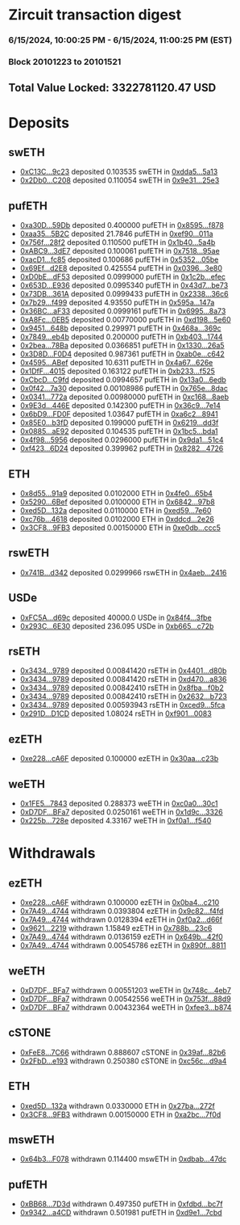 # Zircuit transaction digest
### 6/15/2024, 10:00:25 PM - 6/15/2024, 11:00:25 PM (EST)
### Block 20101223 to 20101521

## Total Value Locked: 3322781120.47 USD

# Deposits
## swETH
- [0xC13C...9c23](https://etherscan.io/address/0xC13CE0bCf694d6a45D49fb4A19a54d91f89E9c23) deposited 0.103535 swETH in [0xdda5...5a13](https://etherscan.io/tx/0xC13CE0bCf694d6a45D49fb4A19a54d91f89E9c23)
- [0x2Db0...C208](https://etherscan.io/address/0x2Db06bb2eB158586f35057A2eb806Ea1367EC208) deposited 0.110054 swETH in [0x9e31...25e3](https://etherscan.io/tx/0x2Db06bb2eB158586f35057A2eb806Ea1367EC208)
## pufETH
- [0xa30D...59Db](https://etherscan.io/address/0xa30D8a1f0243816119FA6a81416FEf5A14D259Db) deposited 0.400000 pufETH in [0x8595...f878](https://etherscan.io/tx/0xa30D8a1f0243816119FA6a81416FEf5A14D259Db)
- [0xaa35...5B2C](https://etherscan.io/address/0xaa357B9f4f0BF7b0332065e141D0c68924615B2C) deposited 21.7846 pufETH in [0xef90...011a](https://etherscan.io/tx/0xaa357B9f4f0BF7b0332065e141D0c68924615B2C)
- [0x756f...28f2](https://etherscan.io/address/0x756f391833451d1A40AAaABa247442B41Cb028f2) deposited 0.110500 pufETH in [0x1b40...5a4b](https://etherscan.io/tx/0x756f391833451d1A40AAaABa247442B41Cb028f2)
- [0xABC9...3dE7](https://etherscan.io/address/0xABC9967503a6005808DaffC3267E5c94E37a3dE7) deposited 0.100061 pufETH in [0x7518...95ae](https://etherscan.io/tx/0xABC9967503a6005808DaffC3267E5c94E37a3dE7)
- [0xacD1...fc85](https://etherscan.io/address/0xacD111723f9a99D474a1d70C12592eEbF90Ffc85) deposited 0.100686 pufETH in [0x5352...05be](https://etherscan.io/tx/0xacD111723f9a99D474a1d70C12592eEbF90Ffc85)
- [0x69Ef...d2E8](https://etherscan.io/address/0x69Efe65FCF640a613a2f8710571Ff78327F3d2E8) deposited 0.425554 pufETH in [0x0396...3e80](https://etherscan.io/tx/0x69Efe65FCF640a613a2f8710571Ff78327F3d2E8)
- [0xD0bE...dF53](https://etherscan.io/address/0xD0bE9fa26d801Fde439ce47C62a1b0740ED7dF53) deposited 0.0999000 pufETH in [0x1c2b...efec](https://etherscan.io/tx/0xD0bE9fa26d801Fde439ce47C62a1b0740ED7dF53)
- [0x653D...E936](https://etherscan.io/address/0x653DaAB1686439D42443F2C178959c5249D6E936) deposited 0.0995340 pufETH in [0x43d7...be73](https://etherscan.io/tx/0x653DaAB1686439D42443F2C178959c5249D6E936)
- [0x73DB...361A](https://etherscan.io/address/0x73DB42c0D18510fBfb362657cc50DD86835c361A) deposited 0.0999433 pufETH in [0x2338...36c6](https://etherscan.io/tx/0x73DB42c0D18510fBfb362657cc50DD86835c361A)
- [0x7b29...f499](https://etherscan.io/address/0x7b29b6EDae899e7F7E2A1E9B4ab45B144CF5f499) deposited 4.93550 pufETH in [0x595a...147a](https://etherscan.io/tx/0x7b29b6EDae899e7F7E2A1E9B4ab45B144CF5f499)
- [0x36BC...aF33](https://etherscan.io/address/0x36BCb7Aa9a2202fcdE106C041b4C4449a2aAaF33) deposited 0.0999161 pufETH in [0x6995...8a73](https://etherscan.io/tx/0x36BCb7Aa9a2202fcdE106C041b4C4449a2aAaF33)
- [0xA8Fc...0EB5](https://etherscan.io/address/0xA8FcB9975414E2E1CeCCF8891feB8a3Edf8d0EB5) deposited 0.00770000 pufETH in [0xd198...5e60](https://etherscan.io/tx/0xA8FcB9975414E2E1CeCCF8891feB8a3Edf8d0EB5)
- [0x9451...648b](https://etherscan.io/address/0x9451620D9B94b6f4DbA808e6A49D2dD3FA96648b) deposited 0.299971 pufETH in [0x468a...369c](https://etherscan.io/tx/0x9451620D9B94b6f4DbA808e6A49D2dD3FA96648b)
- [0x7849...eb4b](https://etherscan.io/address/0x7849ED8120D9cAe05d15E2ceBDC703c6dA81eb4b) deposited 0.200000 pufETH in [0xb403...1744](https://etherscan.io/tx/0x7849ED8120D9cAe05d15E2ceBDC703c6dA81eb4b)
- [0x2bea...78Ba](https://etherscan.io/address/0x2bead750c6648512D808d84506e5B7A70E4778Ba) deposited 0.0366851 pufETH in [0x1330...26a5](https://etherscan.io/tx/0x2bead750c6648512D808d84506e5B7A70E4778Ba)
- [0x3D8D...F0D4](https://etherscan.io/address/0x3D8Dc86Ae5C97a842D3Dd6a2dc7132BD8cecF0D4) deposited 0.987361 pufETH in [0xab0e...c642](https://etherscan.io/tx/0x3D8Dc86Ae5C97a842D3Dd6a2dc7132BD8cecF0D4)
- [0x4595...ABef](https://etherscan.io/address/0x459553884De057f28fbc7c94588ef7F88f8AABef) deposited 10.6311 pufETH in [0x4a67...626e](https://etherscan.io/tx/0x459553884De057f28fbc7c94588ef7F88f8AABef)
- [0x1DfF...4015](https://etherscan.io/address/0x1DfF51738C8C7d57C68e756ab257178184264015) deposited 0.163122 pufETH in [0xb233...f525](https://etherscan.io/tx/0x1DfF51738C8C7d57C68e756ab257178184264015)
- [0xCbcD...C9fd](https://etherscan.io/address/0xCbcD44b8Ad78b77E0649899d4271bFFF33C2C9fd) deposited 0.0994657 pufETH in [0x13a0...6edb](https://etherscan.io/tx/0xCbcD44b8Ad78b77E0649899d4271bFFF33C2C9fd)
- [0x0f42...7a30](https://etherscan.io/address/0x0f42630A81ab746bc0E04a874BD8C3bc1c3B7a30) deposited 0.00108986 pufETH in [0x765e...8dac](https://etherscan.io/tx/0x0f42630A81ab746bc0E04a874BD8C3bc1c3B7a30)
- [0x0341...772a](https://etherscan.io/address/0x0341C1BE3E1B31778b9064b314fE456E189e772a) deposited 0.00980000 pufETH in [0xc168...8aeb](https://etherscan.io/tx/0x0341C1BE3E1B31778b9064b314fE456E189e772a)
- [0x9E3d...446E](https://etherscan.io/address/0x9E3d5edb35aA28Cc0E52a5A0AF93F32D4D8e446E) deposited 0.142300 pufETH in [0x36c9...7e14](https://etherscan.io/tx/0x9E3d5edb35aA28Cc0E52a5A0AF93F32D4D8e446E)
- [0x6bD9...FD0F](https://etherscan.io/address/0x6bD9ec6EAAaD58132bcD843934A67988796fFD0F) deposited 1.03647 pufETH in [0xa6c2...8941](https://etherscan.io/tx/0x6bD9ec6EAAaD58132bcD843934A67988796fFD0F)
- [0x85E0...b3fD](https://etherscan.io/address/0x85E09FBE56101BD3C4773Cf34Af50dB05C31b3fD) deposited 0.199000 pufETH in [0x6219...dd3f](https://etherscan.io/tx/0x85E09FBE56101BD3C4773Cf34Af50dB05C31b3fD)
- [0x0885...aE92](https://etherscan.io/address/0x08854f006919d74990b79c28a5B3A331a79eaE92) deposited 0.104535 pufETH in [0x1bc5...bda1](https://etherscan.io/tx/0x08854f006919d74990b79c28a5B3A331a79eaE92)
- [0x4f98...5956](https://etherscan.io/address/0x4f983c0De52524a2ae5D1F42061F8FC3dB165956) deposited 0.0296000 pufETH in [0x9da1...51c4](https://etherscan.io/tx/0x4f983c0De52524a2ae5D1F42061F8FC3dB165956)
- [0xf423...6D24](https://etherscan.io/address/0xf4231d8230d04fF75BECF1a53364d45F898A6D24) deposited 0.399962 pufETH in [0x8282...4726](https://etherscan.io/tx/0xf4231d8230d04fF75BECF1a53364d45F898A6D24)
## ETH
- [0x8d55...91a9](https://etherscan.io/address/0x8d5554396BA0A4380B63319fc0e0CCD1902E91a9) deposited 0.0102000 ETH in [0x4fe0...65b4](https://etherscan.io/tx/0x8d5554396BA0A4380B63319fc0e0CCD1902E91a9)
- [0x5290...6Bef](https://etherscan.io/address/0x5290220F6c834734B974bDDA379d262550316Bef) deposited 0.0100000 ETH in [0x6842...97b8](https://etherscan.io/tx/0x5290220F6c834734B974bDDA379d262550316Bef)
- [0xed5D...132a](https://etherscan.io/address/0xed5D0537F860f9C07747648c26B9416DE13a132a) deposited 0.0110000 ETH in [0xed59...7e60](https://etherscan.io/tx/0xed5D0537F860f9C07747648c26B9416DE13a132a)
- [0xc76b...4618](https://etherscan.io/address/0xc76bB9A189a857D41799A9349B9274ca491d4618) deposited 0.0102000 ETH in [0xddcd...2e26](https://etherscan.io/tx/0xc76bB9A189a857D41799A9349B9274ca491d4618)
- [0x3CF8...9FB3](https://etherscan.io/address/0x3CF8BD7CB944216374C284fe3256F2d6A3799FB3) deposited 0.00150000 ETH in [0xe0db...ccc5](https://etherscan.io/tx/0x3CF8BD7CB944216374C284fe3256F2d6A3799FB3)
## rswETH
- [0x741B...d342](https://etherscan.io/address/0x741B6ea1e9aff906960Dd9D76f10d988a6Bcd342) deposited 0.0299966 rswETH in [0x4aeb...2416](https://etherscan.io/tx/0x741B6ea1e9aff906960Dd9D76f10d988a6Bcd342)
## USDe
- [0xFC5A...d69c](https://etherscan.io/address/0xFC5Ad91f9226Ae735D001421d24bD3AFD6Fbd69c) deposited 40000.0 USDe in [0x84f4...3fbe](https://etherscan.io/tx/0xFC5Ad91f9226Ae735D001421d24bD3AFD6Fbd69c)
- [0x293C...6E30](https://etherscan.io/address/0x293C6937D8D82e05B01335F7B33FBA0c8e256E30) deposited 236.095 USDe in [0xb665...c72b](https://etherscan.io/tx/0x293C6937D8D82e05B01335F7B33FBA0c8e256E30)
## rsETH
- [0x3434...9789](https://etherscan.io/address/0x34349c5569e7B846c3558961552D2202760A9789) deposited 0.00841420 rsETH in [0x4401...d80b](https://etherscan.io/tx/0x34349c5569e7B846c3558961552D2202760A9789)
- [0x3434...9789](https://etherscan.io/address/0x34349c5569e7B846c3558961552D2202760A9789) deposited 0.00841420 rsETH in [0xd470...a836](https://etherscan.io/tx/0x34349c5569e7B846c3558961552D2202760A9789)
- [0x3434...9789](https://etherscan.io/address/0x34349c5569e7B846c3558961552D2202760A9789) deposited 0.00842410 rsETH in [0x8fba...f0b2](https://etherscan.io/tx/0x34349c5569e7B846c3558961552D2202760A9789)
- [0x3434...9789](https://etherscan.io/address/0x34349c5569e7B846c3558961552D2202760A9789) deposited 0.00842410 rsETH in [0x2632...b723](https://etherscan.io/tx/0x34349c5569e7B846c3558961552D2202760A9789)
- [0x3434...9789](https://etherscan.io/address/0x34349c5569e7B846c3558961552D2202760A9789) deposited 0.00593943 rsETH in [0xced9...5fca](https://etherscan.io/tx/0x34349c5569e7B846c3558961552D2202760A9789)
- [0x291D...D1CD](https://etherscan.io/address/0x291D8500Ec20bc762F0E7ECdb1a7139C3F3bD1CD) deposited 1.08024 rsETH in [0xf901...0083](https://etherscan.io/tx/0x291D8500Ec20bc762F0E7ECdb1a7139C3F3bD1CD)
## ezETH
- [0xe228...cA6F](https://etherscan.io/address/0xe22854addB52969C6115f3fC3E65AAF07BE9cA6F) deposited 0.100000 ezETH in [0x30aa...c23b](https://etherscan.io/tx/0xe22854addB52969C6115f3fC3E65AAF07BE9cA6F)
## weETH
- [0x1FE5...7843](https://etherscan.io/address/0x1FE527C3Fa2F78cE008831136c432CbeaF687843) deposited 0.288373 weETH in [0xc0a0...30c1](https://etherscan.io/tx/0x1FE527C3Fa2F78cE008831136c432CbeaF687843)
- [0xD7DF...BFa7](https://etherscan.io/address/0xD7DF7E085214743530afF339aFC420c7c720BFa7) deposited 0.0250161 weETH in [0x1d9c...3326](https://etherscan.io/tx/0xD7DF7E085214743530afF339aFC420c7c720BFa7)
- [0x225b...728e](https://etherscan.io/address/0x225bc778fF20a3B50a06e9A2fFadf7CCd5d7728e) deposited 4.33167 weETH in [0xf0a1...f540](https://etherscan.io/tx/0x225bc778fF20a3B50a06e9A2fFadf7CCd5d7728e)
# Withdrawals
## ezETH
- [0xe228...cA6F](https://etherscan.io/address/0xe22854addB52969C6115f3fC3E65AAF07BE9cA6F) withdrawn 0.100000 ezETH in [0x0ba4...c210](https://etherscan.io/tx/0xe22854addB52969C6115f3fC3E65AAF07BE9cA6F)
- [0x7A49...4744](https://etherscan.io/address/0x7A493Be5c2ce014cD049Bf178a1ac0Db1B434744) withdrawn 0.0393804 ezETH in [0x9c82...f4fd](https://etherscan.io/tx/0x7A493Be5c2ce014cD049Bf178a1ac0Db1B434744)
- [0x7A49...4744](https://etherscan.io/address/0x7A493Be5c2ce014cD049Bf178a1ac0Db1B434744) withdrawn 0.0128394 ezETH in [0xf0a2...d66f](https://etherscan.io/tx/0x7A493Be5c2ce014cD049Bf178a1ac0Db1B434744)
- [0x9621...2219](https://etherscan.io/address/0x9621B895f62470C8dC953F293c3Fe87A64152219) withdrawn 1.15849 ezETH in [0x788b...23c6](https://etherscan.io/tx/0x9621B895f62470C8dC953F293c3Fe87A64152219)
- [0x7A49...4744](https://etherscan.io/address/0x7A493Be5c2ce014cD049Bf178a1ac0Db1B434744) withdrawn 0.0136159 ezETH in [0x649b...42f0](https://etherscan.io/tx/0x7A493Be5c2ce014cD049Bf178a1ac0Db1B434744)
- [0x7A49...4744](https://etherscan.io/address/0x7A493Be5c2ce014cD049Bf178a1ac0Db1B434744) withdrawn 0.00545786 ezETH in [0x890f...8811](https://etherscan.io/tx/0x7A493Be5c2ce014cD049Bf178a1ac0Db1B434744)
## weETH
- [0xD7DF...BFa7](https://etherscan.io/address/0xD7DF7E085214743530afF339aFC420c7c720BFa7) withdrawn 0.00551203 weETH in [0x748c...4eb7](https://etherscan.io/tx/0xD7DF7E085214743530afF339aFC420c7c720BFa7)
- [0xD7DF...BFa7](https://etherscan.io/address/0xD7DF7E085214743530afF339aFC420c7c720BFa7) withdrawn 0.00542556 weETH in [0x753f...88d9](https://etherscan.io/tx/0xD7DF7E085214743530afF339aFC420c7c720BFa7)
- [0xD7DF...BFa7](https://etherscan.io/address/0xD7DF7E085214743530afF339aFC420c7c720BFa7) withdrawn 0.00432364 weETH in [0xfee3...b874](https://etherscan.io/tx/0xD7DF7E085214743530afF339aFC420c7c720BFa7)
## cSTONE
- [0xFeE8...7C66](https://etherscan.io/address/0xFeE851DA79F8b502A16930a74886fB3526937C66) withdrawn 0.888607 cSTONE in [0x39af...82b6](https://etherscan.io/tx/0xFeE851DA79F8b502A16930a74886fB3526937C66)
- [0x2FbD...e193](https://etherscan.io/address/0x2FbD166f705a947054A17844C213ca5BF517e193) withdrawn 0.250380 cSTONE in [0xc56c...d9a4](https://etherscan.io/tx/0x2FbD166f705a947054A17844C213ca5BF517e193)
## ETH
- [0xed5D...132a](https://etherscan.io/address/0xed5D0537F860f9C07747648c26B9416DE13a132a) withdrawn 0.0330000 ETH in [0x27ba...272f](https://etherscan.io/tx/0xed5D0537F860f9C07747648c26B9416DE13a132a)
- [0x3CF8...9FB3](https://etherscan.io/address/0x3CF8BD7CB944216374C284fe3256F2d6A3799FB3) withdrawn 0.00150000 ETH in [0xa2bc...7f0d](https://etherscan.io/tx/0x3CF8BD7CB944216374C284fe3256F2d6A3799FB3)
## mswETH
- [0x64b3...F078](https://etherscan.io/address/0x64b3a80663b528f35e1bcd26287A47e789e7F078) withdrawn 0.114400 mswETH in [0xdbab...47dc](https://etherscan.io/tx/0x64b3a80663b528f35e1bcd26287A47e789e7F078)
## pufETH
- [0xBB68...7D3d](https://etherscan.io/address/0xBB689b0efe81855f501D784021400B4ACa457D3d) withdrawn 0.497350 pufETH in [0xfdbd...bc7f](https://etherscan.io/tx/0xBB689b0efe81855f501D784021400B4ACa457D3d)
- [0x9342...a4CD](https://etherscan.io/address/0x934281C2eCBe53E7f265258aF4fBf1982963a4CD) withdrawn 0.501981 pufETH in [0xd9e1...7cbd](https://etherscan.io/tx/0x934281C2eCBe53E7f265258aF4fBf1982963a4CD)
